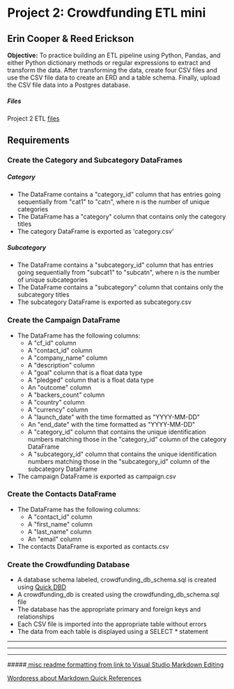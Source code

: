 # Project 2: Crowdfunding ETL mini
## Erin Cooper & Reed Erickson
 
 **Objective:**
 To practice building an ETL pipeline using Python, Pandas, and either Python dictionary methods or regular expressions to extract and transform the data. After transforming the data, create four CSV files and use the CSV file data to create an ERD and a table schema. Finally, upload the CSV file data into a Postgres database.

##### Files

Project 2 ETL [files](Resources/)

## Requirements
### Create the Category and Subcategory DataFrames
##### Category
* The DataFrame contains a "category_id" column that has entries going sequentially from "cat1" to "catn", where n is the number of unique categories 
* The DataFrame has a "category" column that contains only the category titles 
* The category DataFrame is exported as 'category.csv'

##### Subcategory
* The DataFrame contains a "subcategory_id" column that has entries going sequentially from "subcat1" to "subcatn", where n is the number of unique subcategories
* The DataFrame contains a "subcategory" column that contains only the subcategory titles
* The subcategory DataFrame is exported as subcategory.csv


### Create the Campaign DataFrame
* The DataFrame has the following columns:
    * A "cf_id" column
    * A "contact_id" column
    * A "company_name" column
    * A "description" column
    * A "goal" column that is a float data type
    * A "pledged" column that is a float data type
    * An "outcome" column
    * A "backers_count" column
    * A "country" column
    * A "currency" column
    * A "launch_date" with the time formatted as "YYYY-MM-DD"
    * An "end_date" with the time formatted as "YYYY-MM-DD"
    * A "category_id" column that contains the unique identification numbers matching those in the "category_id" column of the category DataFrame
    * A "subcategory_id" column that contains the unique identification numbers matching those in the "subcategory_id" column of the subcategory DataFrame
* The campaign DataFrame is exported as campaign.csv 

### Create the Contacts DataFrame
* The DataFrame has the following columns:
    * A "contact_id" column
    * A "first_name" column
    * A "last_name" column
    * An "email" column
* The contacts DataFrame is exported as contacts.csv

### Create the Crowdfunding Database
* A database schema labeled, crowdfunding_db_schema.sql is created using [Quick DBD](https://app.quickdatabasediagrams.com/)
* A crowdfunding_db is created using the crowdfunding_db_schema.sql file 
* The database has the appropriate primary and foreign keys and relationships 
* Each CSV file is imported into the appropriate table without errors 
* The data from each table is displayed using a SELECT * statement 


________________________________
________________________________
________________________________ 
#####[ misc readme formatting from ](https://www.makeareadme.com/)
[link to Visual Studio Markdown Editing](https://code.visualstudio.com/Docs/languages/markdown#_markdown-preview)

[Wordpress about Markdown Quick References](https://wordpress.com/support/markdown-quick-reference/)
